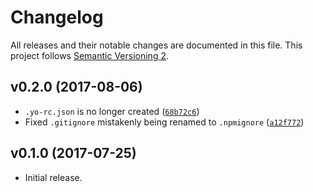 # Changelog

All releases and their notable changes are documented in this file. This project follows [Semantic Versioning 2](http://semver.org).

## v0.2.0 (2017-08-06)

- `.yo-rc.json` is no longer created ([`68b72c6`](https://github.com/sonicdoe/generator-node/commit/68b72c636123f953773bc8febe5dd2546685ddd2))
- Fixed `.gitignore` mistakenly being renamed to `.npmignore` ([`a12f772`](https://github.com/sonicdoe/generator-node/commit/a12f772803d3d25b7f1e1c6e0d01690c3a3a5b20))

## v0.1.0 (2017-07-25)

- Initial release.
